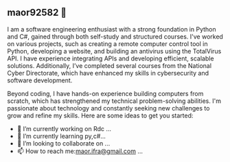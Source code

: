 ## maor92582 👋


<p align="left">I am a software engineering enthusiast with a strong foundation in Python and C#, gained through both self-study and structured courses. I've worked on various projects, such as creating a remote computer control tool in Python, developing a website, and building an antivirus using the TotalVirus API. I have experience integrating APIs and developing efficient, scalable solutions. Additionally, I’ve completed several courses from the National Cyber Directorate, which have enhanced my skills in cybersecurity and software development.

Beyond coding, I have hands-on experience building computers from scratch, which has strengthened my technical problem-solving abilities. I'm passionate about technology and constantly seeking new challenges to grow and refine my skills.
Here are some ideas to get you started:
- 🔭 I’m currently working on Rdc ...
- 🌱 I’m currently learning py,c#...
- 👯 I’m looking to collaborate on ...
- 📫 How to reach me:maor.ifra@gmail.com ...


</p>
